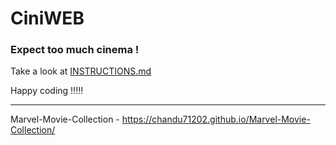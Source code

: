 # CiniWEB
### Expect too much cinema !

Take a look at [INSTRUCTIONS.md](https://github.com/code-reaper08/CiniWEB/blob/main/INSTRUCTIONS.md)

Happy coding !!!!!


---

Marvel-Movie-Collection - https://chandu71202.github.io/Marvel-Movie-Collection/
